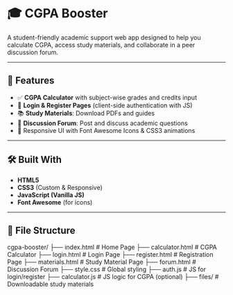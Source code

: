 # 🎓 CGPA Booster

A student-friendly academic support web app designed to help you calculate CGPA, access study materials, and collaborate in a peer discussion forum.

---

## 📌 Features

- ✅ **CGPA Calculator** with subject-wise grades and credits input
- 🔐 **Login & Register Pages** (client-side authentication with JS)
- 📚 **Study Materials**: Download PDFs and guides
- 💬 **Discussion Forum**: Post and discuss academic questions
- 🎨 Responsive UI with Font Awesome Icons & CSS3 animations

---

## 🛠️ Built With

- **HTML5**
- **CSS3** (Custom & Responsive)
- **JavaScript (Vanilla JS)**
- **Font Awesome** (for icons)

---

## 📂 File Structure

cgpa-booster/
├── index.html # Home Page
├── calculator.html # CGPA Calculator
├── login.html # Login Page
├── register.html # Registration Page
├── materials.html # Study Material Page
├── forum.html # Discussion Forum
├── style.css # Global styling
├── auth.js # JS for login/register
├── calculator.js # JS logic for CGPA (optional)
├── files/ # Downloadable study materials
